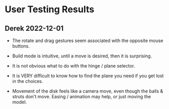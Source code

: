 
# User Testing Results

## Derek 2022-12-01

 - The rotate and drag gestures seem associated with the opposite mouse buttons.

 - Build mode is intuitive, until a move is desired, then it is surprising.

 - It is not obvious what to do with the hinge / plane selector.

 - It is VERY difficult to know how to find the plane you need if you get lost in the choices.

 - Movement of the disk feels like a camera move, even though the balls & struts don't move.  Easing / animation may help, or just moving the model.

 